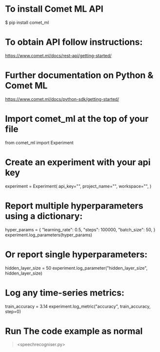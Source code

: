 # To install Comet ML API
$ pip install comet_ml

# To obtain API follow instructions:
https://www.comet.ml/docs/rest-api/getting-started/

# Further documentation on Python & Comet ML
https://www.comet.ml/docs/python-sdk/getting-started/

# Import comet_ml at the top of your file
from comet_ml import Experiment

# Create an experiment with your api key
experiment = Experiment(
    api_key="",
    project_name="",
    workspace="",
)

# Report multiple hyperparameters using a dictionary:
hyper_params = {
    "learning_rate": 0.5,
    "steps": 100000,
    "batch_size": 50,
}
experiment.log_parameters(hyper_params)

# Or report single hyperparameters:
hidden_layer_size = 50
experiment.log_parameter("hidden_layer_size", hidden_layer_size)

# Log any time-series metrics:
train_accuracy = 3.14
experiment.log_metric("accuracy", train_accuracy, step=0)

# Run The code example as normal
> <speechrecogniser.py>

